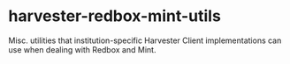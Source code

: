 harvester-redbox-mint-utils
===========================

Misc. utilities that institution-specific Harvester Client implementations can use when dealing with Redbox and Mint. 
